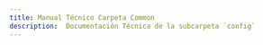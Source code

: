 ```yaml
---
title: Manual Técnico Carpeta Common
description:  Documentación Técnica de la subcarpeta `config`
---
```


